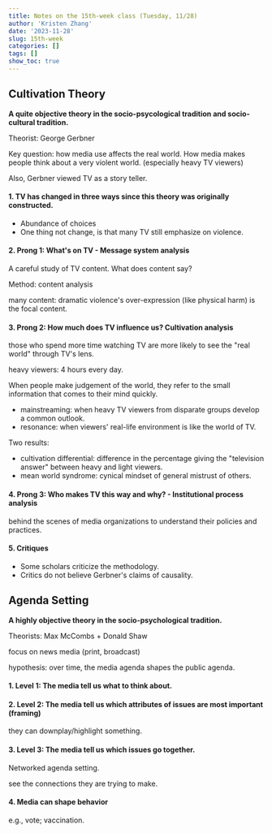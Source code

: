 ```yaml
---
title: Notes on the 15th-week class (Tuesday, 11/28)
author: 'Kristen Zhang'
date: '2023-11-28'
slug: 15th-week
categories: []
tags: []
show_toc: true
---
```


## Cultivation Theory

**A quite objective theory in the socio-psycological tradition and socio-cultural tradition.**

Theorist: George Gerbner

Key question: how media use affects the real world. How media makes people think about a very violent world. (especially heavy TV viewers)

Also, Gerbner viewed TV as a story teller.

#### 1. TV has changed in three ways since this theory was originally constructed.

- Abundance of choices
- One thing not change, is that many TV still emphasize on violence.

#### 2. Prong 1: What's on TV - Message system analysis

A careful study of TV content. What does content say?

Method: content analysis

many content: dramatic violence's over-expression (like physical harm) is the focal content. 

#### 3. Prong 2: How much does TV influence us? Cultivation analysis

those who spend more time watching TV are more likely to see the "real world" through TV's lens.

heavy viewers: 4 hours every day.

When people make judgement of the world, they refer to the small information that comes to their mind quickly.

- mainstreaming: when heavy TV viewers from disparate groups develop a common outlook.
- resonance: when viewers' real-life environment is like the world of TV.

Two results:

- cultivation differential: difference in the percentage giving the "television answer" between heavy and light viewers.
- mean world syndrome: cynical mindset of general mistrust of others.

#### 4. Prong 3: Who makes TV this way and why? - Institutional process analysis

behind the scenes of media organizations to understand their policies and practices.

#### 5. Critiques

- Some scholars criticize the methodology.
- Critics do not believe Gerbner's claims of causality.

## Agenda Setting

**A highly objective theory in the socio-psychological tradition.**

Theorists: Max McCombs + Donald Shaw

focus on news media (print, broadcast)

hypothesis: over time, the media agenda shapes the public agenda.

#### 1. Level 1: The media tell us what to think about.

#### 2. Level 2: The media tell us which attributes of issues are most important (framing)

they can downplay/highlight something.

#### 3. Level 3: The media tell us which issues go together.

Networked agenda setting.

see the connections they are trying to make.

#### 4. Media can shape behavior

e.g., vote; vaccination.









